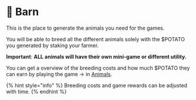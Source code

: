 # 🐣 Barn

This is the place to generate the animals you need for the games.

You will be able to breed all the different animals solely with the $POTATO you generated by staking your farmer.&#x20;

**Important**: **ALL animals will have their own mini-game or different utility.**&#x20;

You can get a overview of the breeding costs and how much $POTATO they can earn by playing the game -> in [Animals](../characters/animals/).&#x20;

{% hint style="info" %}
Breeding costs and game rewards can be adjusted with time.&#x20;
{% endhint %}
